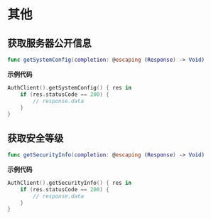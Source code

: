 # 其他

<LastUpdated/>

## 获取服务器公开信息

```swift
func getSystemConfig(completion: @escaping (Response) -> Void)
```

**示例代码**

```swift
AuthClient().getSystemConfig() { res in
    if (res.statusCode == 200) {
        // response.data
    }
}
```

## 获取安全等级

```swift
func getSecurityInfo(completion: @escaping (Response) -> Void)
```

**示例代码**

```swift
AuthClient().getSecurityInfo() { res in
    if (res.statusCode == 200) {
        // response.data
    }
}
```


